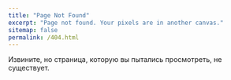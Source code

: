 ```yaml
---
title: "Page Not Found"
excerpt: "Page not found. Your pixels are in another canvas."
sitemap: false
permalink: /404.html
---
```


Извините, но страница, которую вы пытались просмотреть, не существует.